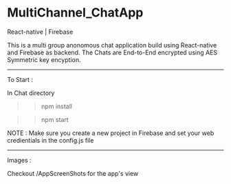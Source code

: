# MultiChannel_ChatApp

React-native | Firebase

This is a multi group anonomous chat application build using React-native and Firebase as backend.
The Chats are End-to-End encrypted using AES Symmetric key encyption.

---

To Start :

In Chat directory

> > npm install

> > npm start

NOTE :
Make sure you create a new project in Firebase and set your web credientials in the config.js file

---

Images :

Checkout /AppScreenShots for the app's view
